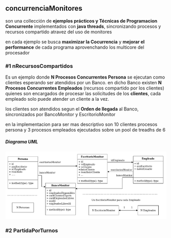 ## concurrenciaMonitores
son una collección de **ejemplos prácticos y Técnicas de Programacion Concurrente** implementados con **java threads**, sincronizando procesos y recursos compartido
atravez del uso de monitores

en cada ejemplo se busca **maximizar la Cocurrencia** y **mejorar el performance** de cada programa aprovenchando los multicore del procesador



### \#1 nRecursosCompartidos
Es un ejemplo donde **N Procesos Concurrentes Persona** se ejecutan como clientes esperando ser atendidos por un Banco.
en dicho Banco existen  **N Procesos Concurrentes Empleados** (recursos compartido por los clientes) quienes son encargados de procesar las solicitudes de los **clientes**,
cada empleado solo puede atender un cliente a la vez.

los clientes son atendidos segun el **Orden de llegada** al Banco, sincronizados por BancoMonitor y EscritorioMonitor

en la implementacion para ser mas descriptivo son 10 clientes procesos persona y 3 procesos empleados ejecutados sobre un pool de treadhs de 6

##### Diagrama UML

![Screenshot](resources/nRecursosCompartidos/nRecursosCompartidos.png)

### \#2 PartidaPorTurnos
